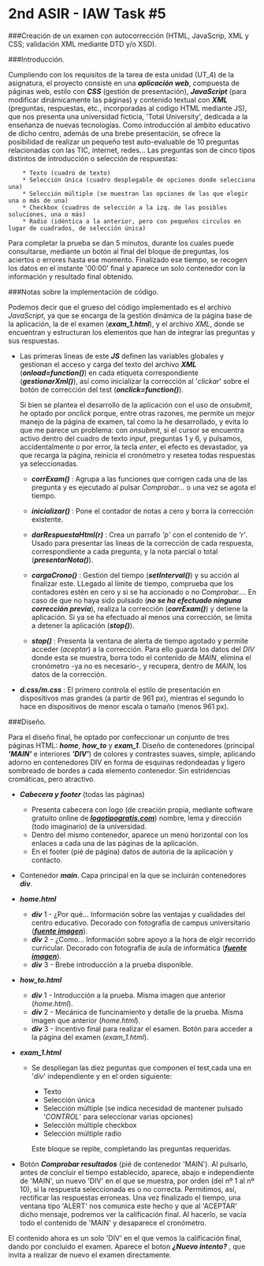 # 2nd ASIR - IAW Task #5
###Creación de un examen con autocorrección (HTML, JavaScrip, XML y CSS; validación XML mediante DTD y/o XSD).

###Introducción.

  Cumpliendo con los requisitos de la tarea de esta unidad (UT_4) de la asignatura, el proyecto 
consiste en una **_aplicación web_**, compuesta de páginas web, estilo con **_CSS_** (gestión de presentación), **_JavaScript_**
(para modificar dinámicamente las páginas) y contenido textual con **_XML_** (preguntas, respuestas, etc., incorporadas 
al codigo HTML mediante JS), que nos presenta una universidad ficticia, 'Total University', dedicada a la
enseñanza de nuevas tecnologías.
  Como introducción al ámbito educativo de dicho centro, además de una brebe presentación, se ofrece la posibilidad de 
realizar un pequeño test auto-evaluable de 10 preguntas relacionadas con las TIC, internet, redes...
  Las preguntas son de cinco tipos distintos de introducción o selección de respuestas:
  
        * Texto (cuadro de texto)
        * Selección única (cuadro desplegable de opciones donde selecciona una)
        * Selección múltiple (se muestran las opciones de las que elegir una o más de una)
        * Checkbox (cuadros de selección a la izq. de las posibles soluciones, una o más)
        * Radio (idéntica a la anterior, pero con pequeños circulos en lugar de cuadrados, de selección única)
    
  Para completar la prueba se dan 5 minutos, durante los cuales puede consultarse, mediante un botón al final 
del bloque de preguntas, los aciertos o errores hasta ese momento.
  Finalizado ese tiempo, se recogen los datos en el instante '00:00' final y aparece un solo contenedor con la 
información y resultado final obtenido.

###Notas sobre la implementación de código.

Podemos decir que el grueso del código implementado es el archivo _JavaScript_, ya que se encarga de la gestión dinámica 
de la página base de la aplicación, la de el examen (**_exam_1.html_**), y el archivo _XML_, donde se encuentran y estructuran
los elementos que han de integrar las preguntas y sus respuestas.

  * Las primeras lineas de este **_JS_** definen las variables globales y gestionan el acceso y carga del texto del archivo 
      **_XML_** (**_onload=function()_**) en cada etiqueta correspondiente (**_gestionarXml()_**), así como inicializar la 
      corrección al '_clickar_' sobre el botón de corrección del test (**_onclick=function()_**).

    Si bien se plantea el desarrollo de la aplicación con el uso de _onsubmit_, he optado por _onclick_ porque, entre otras 
    razones, me permite un mejor manejo de la página de examen, tal como la he desarrollado, y evita lo que me parece un problema: 
    con _onsubmit_, si el cursor se encuentra activo dentro del cuadro de texto _input_, preguntas 1 y 6, y pulsamos, 
    accidentalmente o por error, la tecla _enter_, el efecto es devastador, ya que recarga la página, reinicia el cronómetro y 
    resetea todas respuestas ya seleccionadas.

    * **_corrExam()_** : Agrupa a las funciones que corrigen cada una de las pregunta y es ejecutado al pulsar _Comprobar..._ o
      una vez se agota el tiempo.
      
    * **_inicializar()_** : Pone el contador de notas a cero y borra la corrección existente.

    * **_darRespuestaHtml(r)_** : Crea un parrafo _'p'_ con el contenido de _'r'_. Usado para presentar las lineas de la 
      corrección de cada respuesta, correspondiente a cada pregunta, y la nota parcial o total (**_presentarNota()_**).
    
    * **_cargaCrono()_** : Gestión del tiempo (**_setInterval()_**) y su acción al finalizar este. LLegado al límite de
      tiempo, comprueba que los contadores estén en cero y si se ha accionado o no _Comprobar..._. En caso de que no haya sido
      pulsado (**_no se ha efectuado ninguna corrección previa_**), realiza la corrección (**_corrExam()_**) y detiene la 
      aplicación. Si ya se ha efectuado al menos una corrección, se limita a detener la aplicación (**_stop()_**).
      
    * **_stop()_** : Presenta la ventana de alerta de tiempo agotado y permite acceder (_aceptar_) a la corrección. Para ello
      guarda los datos del _DIV_ donde esta se muestra, borra todo el contenido de _MAIN_, elimina el cronómetro -ya no es
      necesario-, y recupera, dentro de _MAIN_, los datos de la corrección.

  * **_d.css/m.css_** : El primero controla el estilo de presentación en dispositivos mas grandes (a partir de 961 px), mientras 
      el segundo lo hace en dispositivos de menor escala o tamaño (menos 961 px).
      
###Diseño.

  Para el diseño final, he optado por confeccionar un conjunto de tres páginas HTML:  **_home_**, **_how_to_** y **_exam_1_**. 
Diseño de contenedores (principal **_'MAIN'_** e interiores **_'DIV'_**) de colores y contrastes suaves, simple, aplicando 
adorno en contenedores DIV en forma de esquinas redondeadas y ligero sombreado de bordes a cada elemento contenedor. 
Sin estridencias cromáticas, pero atractivo.

  * **_Cabecera y footer_** (todas las páginas)
    * Presenta cabecera con logo (de creación propia, mediante software gratuito online de **_[logotipogratis.com](http://logotipogratis.com/)_**) 
      nombre, lema y dirección (todo imaginario) de la universidad.
    * Dentro del mismo contenedor, aparece un menú horizontal con los enlaces a cada una de las páginas de la aplicación.
    * En el footer (pié de página) datos de autoria de la aplicación y contacto.

  * Contenedor **_main_**. Capa principal en la que se incluirán contenedores **_div_**.

  * **_home.html_**    
      * **_div_** 1 - ¿Por qué... Información sobre las ventajas y cualidades del centro educativo. Decorado con fotografía de 
      campus universitario (**_[fuente imagen](http://micuadernodeinformaticanathy.blogspot.com.es)_**).
      * **_div_** 2 - ¿Como... Información sobre apoyo a la hora de elgir recorrido curricular.  Decorado con fotografía de 
      aula de informática (**_[fuente imagen](http://micuadernodeinformaticanathy.blogspot.com.es)_**).
      * **_div_** 3 - Brebe introducción a la prueba disponible.
  
  * **_how_to.html_**
     * **_div_** 1 - Introducción a la prueba. Misma imagen que anterior (_home.html_).
     * **_div_** 2 - Mecánica de funcinamiento y detalle de la prueba. Misma imagen que anterior (_home.html_).
     * **_div_** 3 - Incentivo final para realizar el esamen. Botón para acceder a la página del examen (_exam_1.html_).
     
  * **_exam_1.html_**
    * Se despliegan las diez peguntas que componen el test,cada una en '_div_' independiente y en el orden siguiente:
      * Texto
      * Selección única
      * Selección múltiple (se indica necesidad de mantener pulsado '_CONTROL_' para seleccionar varias opciones)
      * Selección múltiple checkbox
      * Selección múltiple radio
      
      Este bloque se repite, completando las preguntas requeridas.
      
   * Botón **_Comprobar resultados_** (pié de contenedor 'MAIN'). Al pulsarlo, antes de concluir el tiempo establecido,
   aparece, abajo e independiente de 'MAIN', un nuevo 'DIV' en el que se muestra, por orden (del nº 1 al nº 10), si la respuesta 
   seleccionada es o no correcta. Permitimos, así, rectificar las respuestas erroneas. 
   Una vez finalizado el tiempo, una ventana tipo 'ALERT' nos comunica este hecho y que al 'ACEPTAR' dicho mensaje, podremos ver la calificación final.
   Al hacerlo, se vacía todo el contenido de 'MAIN' y desaparece el cronómetro.

El contenido ahora es un solo 'DIV' en el que vemos la calificación final, dando por concluido el examen.
     Aparece el boton **_¿Nuevo intento?_** , que invita a realizar de nuevo el examen directamente.

